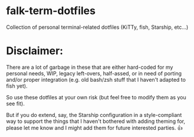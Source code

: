 # falk-term-dotfiles
Collection of personal terminal-related dotfiles (KiTTy, fish, Starship, etc...)

# Disclaimer:
There are a lot of garbage in these that are either hard-coded for my personal needs, WIP, legacy left-overs, half-assed, or in need of porting and/or proper integration (e.g. old bash/zsh stuff that I haven't adapted to fish yet).

So use these dotfiles at your own risk (but feel free to modify them as you see fit).

But if you do extend, say, the Starship configuration in a style-compliant way to support the things that I haven't bothered with adding theming for, please let me know and I might add them for future interested parties. 👍
